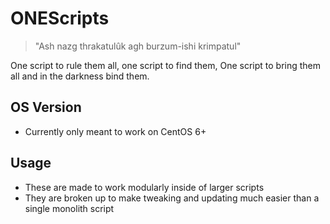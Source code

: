 # ONEScripts

> "Ash nazg thrakatulûk agh burzum-ishi krimpatul"

One script to rule them all, one script to find them, One script to bring them all and in the darkness bind them.

## OS Version

- Currently only meant to work on CentOS 6+

## Usage

- These are made to work modularly inside of larger scripts
- They are broken up to make tweaking and updating much easier than a single monolith script
